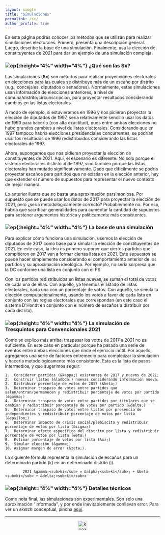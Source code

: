 ```yaml
---
layout: single
title: "Simulaciones"
permalink: /sx/
author_profile: true
---
```


En esta página podrás conocer los métodos que se utilizan para realizar simulaciones electorales. Primero, presenta una descripción general. Luego, describe la base de una simulación. Finalmente, usa la elección de constituyentes de 2021 para dar un ejemplo de una simulación compleja.


### ![ep](/images/pc.png){:height="4%" width="4%"} ¿Qué son las Sx?

Las simulaciones (**Sx**) son métodos para realizar proyecciones electorales en elecciones para las cuales se distribuye más de un escaño por distrito (e.g., concejales, diputados o senadores). Normalmente, estas simulaciones usan información de elecciones anteriores, a nivel de comuna/distrito/circunscripción, para proyectar resultados considerando cambios en las listas electorales.

A modo de ejemplo, si estuvieramos en 1996 y nos pidieran proyectar la elección de diputados de 1997, sería relativamente sencillo usar los datos de 1993 para hacerlo (con alta exactitud), pues entre ambas elecciones no hubo grandes cambios a nivel de listas electorales. Considerando que en 1997 tampoco habría elecciones presidenciales concurrentes, se podrían usar los resultados de 1996 redistribuidos considerando las listas electorales de 1997.

Ahora, supongamos que nos pidieran proyectar la elección de constituyentes de 2021. Aquí, el escenario es diferente. No solo porque el sistema electoral es distinto al de 1997, sino también porque las listas electorales han mutado significativamente. Dado que difícilmente se podría proyectar escaños para partidos que no existían en la elección anterior, hay que extender el número de supuestos para representar el nuevo contexto de mejor manera.

Lo anterior ilustra que no basta una aproximación parsimoniosa. Por supuesto que se puede usar los datos de 2017 para proyectar la elección de 2021, pero ¿sería metodológicamente correcto? Probablemente no. Por eso, habría que sacrificar generalidades para aumentar la cantidad de supuestos para sostener argumentos histórica y políticamente más consistentes.


### ![ep](/images/pc.png){:height="4%" width="4%"} La base de una simulación

Para explicar cómo funciona una simulación, usemos la elección de diputados de 2017 como base para simular la elección de constituyentes de 2021. En este caso, la idea es primero suponer que ciertos partidos que compitieron en 2017 van a formar ciertas listas en 2021. Este supuestos se puede hacer simplemente considerando el comportamiento anterior de los partidos y su aproximación ideológica. Por ejemplo, no sería sorpresa que la DC conforme una lista en conjunto con el PS.

Con los partidos redistribuidos en listas nuevas, se suman el total de votos de cada una de ellas. Con aquello, ya tenemos el listado de listas electorales, cada una con un porcentaje de votos. Con aquello, se simula la elección computacionalmente, usando los votos a favor de cada lista en conjunto con las reglas electorales que correspondan (en este caso el sistema D'Hondt en conjunto con el número de escaños a distribuir por cada distrito).


### ![ep](/images/pc.png){:height="4%" width="4%"} La simulación de **Tresquintos** para Convencionales 2021

Como se explico más arriba, traspasar los votos de 2017 a 2021 no es suficiente. En este caso en particular porque ha pasado una serie de eventos entre ambas elecciones que rinde el ejercicio inútil. Por aquello, agregamos una serie de factores entremedio para complejizar la simulación y hacerla metodológicamente más consistente. Esta es la lista de pasos intermedios, y que sugerimos seguir:

    1.	Considerar partidos (&kappa;) existentes de 2017 y nuevos de 2021;
    2.  Construir listas (&lambda;) nuevas considerando información nueva;
    2.	Distribuir porcentaje de votos de 2017 (&beta;)
    3.	Determinar traspaso de votos entre partidos que salen/entran/permanecen y redistribuir porcentaje de votos por partido (&gamma;)
    4.	Determinar traspaso de votos entre partidos por titulares que se cambian y redistribuir porcentaje de votos por partido (&delta;)
    5.	Determinar traspaso de votos entre listas por presencia de independientes y redistribuir porcentaje de votos por lista (&epsilon;)
    6.	Determinar impacto de crisis social/plebiscito y redistribuir porcentaje de votos por lista (&sigma;)
    7.	Determinar efecto específico del distrito por lista y redistribuir porcentaje de votos por lista (&eta;)
    8.	Estimar porcentaje de votos por lista (&xi;)
    9.	Simular elección (&gamma;)
    10. Asignar margen de error (&zeta;).

La siguiente fórmula representa la simulación de escaños para un determinado partido (k) en un determinado distrito (i).


            2021 &gamma;<sub>ki</sub> = &alpha;<sub>ki</sub>; + &beta;<sub>ki</sub> + &delta;<sub>ki</sub>x



### ![ep](/images/pc.png){:height="4%" width="4%"} Detalles técnicos

Como nota final, las simulaciones son experimentales. Son solo una aproximación "informada", y por ende inevitablemente conllevan error. Para ver un *sketch* conceptual, pincha [aquí](https://tresquintos.cl/posts/2020/03/caveat/).

---

<!-- NES -->
<style>
.aligncenter {
    text-align: center;
}
</style>
<p class="aligncenter">
    <img src="/images/nes.png" width="30" height="30" alt="konami" />
</p>
<script src="/js/topsecret.js"></script>


<!-- Favicon -->
<link rel="apple-touch-icon" sizes="180x180" href="/apple-touch-icon.png">
<link rel="icon" type="image/png" sizes="32x32" href="/favicon-32x32.png">
<link rel="icon" type="image/png" sizes="16x16" href="/favicon-16x16.png">
<link rel="manifest" href="/site.webmanifest">
<link rel="mask-icon" href="/safari-pinned-tab.svg" color="#5bbad5">
<meta name="msapplication-TileColor" content="#b91d47">
<meta name="theme-color" content="#ffffff">
